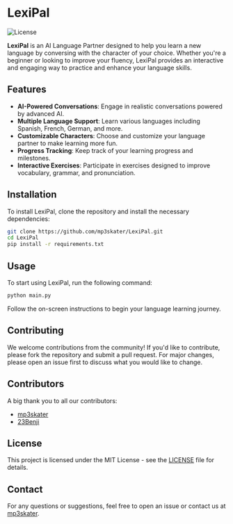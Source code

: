 # LexiPal

![License](https://img.shields.io/badge/License-MIT-blue.svg)

**LexiPal** is an AI Language Partner designed to help you learn a new language by conversing with the character of your choice. Whether you're a beginner or looking to improve your fluency, LexiPal provides an interactive and engaging way to practice and enhance your language skills.

## Features

- **AI-Powered Conversations**: Engage in realistic conversations powered by advanced AI.
- **Multiple Language Support**: Learn various languages including Spanish, French, German, and more.
- **Customizable Characters**: Choose and customize your language partner to make learning more fun.
- **Progress Tracking**: Keep track of your learning progress and milestones.
- **Interactive Exercises**: Participate in exercises designed to improve vocabulary, grammar, and pronunciation.

## Installation

To install LexiPal, clone the repository and install the necessary dependencies:

```bash
git clone https://github.com/mp3skater/LexiPal.git
cd LexiPal
pip install -r requirements.txt
```

## Usage

To start using LexiPal, run the following command:

```bash
python main.py
```

Follow the on-screen instructions to begin your language learning journey.

## Contributing

We welcome contributions from the community! If you'd like to contribute, please fork the repository and submit a pull request. For major changes, please open an issue first to discuss what you would like to change.

## Contributors

A big thank you to all our contributors:

- [mp3skater](https://github.com/mp3skater)
- [23Benji](https://github.com/23Benji)

## License

This project is licensed under the MIT License - see the [LICENSE](LICENSE) file for details.

## Contact

For any questions or suggestions, feel free to open an issue or contact us at [mp3skater](https://github.com/mp3skater).
